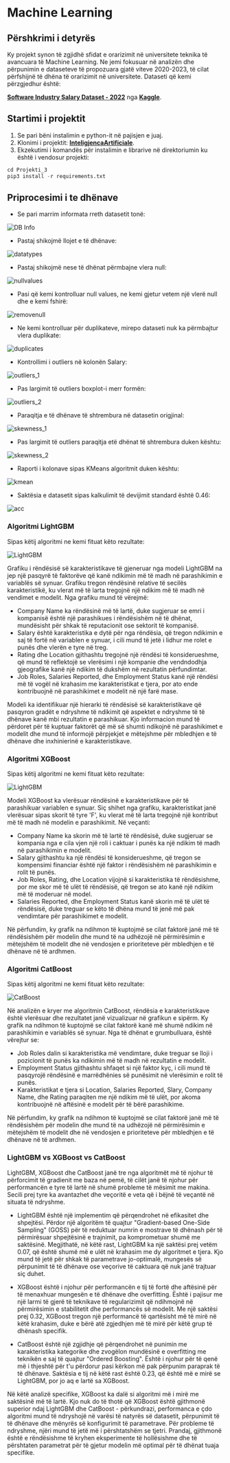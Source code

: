# Machine Learning

## Përshkrimi i detyrës

Ky projekt synon të zgjidhë sfidat e orarizimit në universitete teknika të avancuara të Machine Learning. Ne jemi fokusuar në analizën dhe përpunimin e dataseteve të propozuara gjatë viteve 2020-2023, të cilat përfshijnë të dhëna të orarizimit në universitete. Dataseti që kemi përzgjedhur është:

**[Software Industry Salary Dataset - 2022](https://www.kaggle.com/datasets/iamsouravbanerjee/software-professional-salaries-2022)** nga **[Kaggle](https://www.kaggle.com)**.

## Startimi i projektit

1. Se pari bëni instalimin e python-it në pajisjen e juaj.
2. Klonimi i projektit: **[InteligjencaArtificiale](https://github.com/BleronaIdrizi/InteligjencaArtificiale.git)**.
3. Ekzekutimi i komandës për instalimin e librarive në direktoriumin ku është i vendosur projekti:

```python
cd Projekti_3
pip3 install -r requirements.txt
```

## Priprocesimi i te dhënave

- Se pari marrim informata rreth datasetit tonë:

![DB Info](images/db_info.png)

- Pastaj shikojmë llojet e të dhënave:

![datatypes](images/datatypes.png)

- Pastaj shikojmë nese të dhënat përmbajne vlera null:

![nullvalues](images/nullvalues.png)

- Pasi që kemi kontrolluar null values, ne kemi gjetur vetem një vlerë null dhe e kemi fshirë:

![removenull](images/removenull.png)

- Ne kemi kontrolluar për duplikateve, mirepo dataseti nuk ka përmbajtur vlera duplikate:

![duplicates](images/duplicates.png)

- Kontrollimi i outliers në kolonën Salary:

![outliers_1](images/outliers_1.png)

- Pas largimit të outliers boxplot-i merr formën:

![outliers_2](images/outliers_2.png)

- Paraqitja e të dhënave të shtrembura në datasetin origjinal:

![skewness_1](images/skewness_1.png)

- Pas largimit të outliers paraqitja etë dhënat të shtrembura duken kështu:

![skewness_2](images/skewness_2.png)

- Raporti i kolonave sipas KMeans algoritmit duken kështu:

![kmean](images/kmean.png)

- Saktësia e datasetit sipas kalkulimit të devijimit standard është 0.46:

![acc](images/acc.png)

### Algoritmi LightGBM

Sipas këtij algoritmi ne kemi fituat këto rezultate:

![LightGBM](images/LightGBM.png)

Grafiku i rëndësisë së karakteristikave të gjeneruar nga modeli LightGBM na jep një pasqyrë të faktorëve që kanë ndikimin më të madh në parashikimin e variablës së synuar. Grafiku tregon rëndësinë relative të secilës karakteristikë, ku vlerat më të larta tregojnë një ndikim më të madh në vendimet e modelit. Nga grafiku mund të vërejmë:

- Company Name ka rëndësinë më të lartë, duke sugjeruar se emri i kompanisë është një parashikues i rëndësishëm në të dhënat, mundësisht për shkak të reputacionit ose sektorit të kompanisë.
- Salary është karakteristika e dytë për nga rëndësia, që tregon ndikimin e saj të fortë në variablen e synuar, i cili mund të jetë i lidhur me rolet e punës dhe vlerën e tyre në treg.
- Rating dhe Location gjithashtu tregojnë një rëndësi të konsiderueshme, që mund të reflektojë se vlerësimi i një kompanie dhe vendndodhja gjeografike kanë një ndikim të dukshëm në rezultatin përfundimtar.
- Job Roles, Salaries Reported, dhe Employment Status kanë një rëndësi më të vogël në krahasim me karakteristikat e tjera, por ato ende kontribuojnë në parashikimet e modelit në një farë mase.

Modeli ka identifikuar një hierarki të rëndësisë së karakteristikave që pasqyron gradët e ndryshme të ndikimit që aspektet e ndryshme të të dhënave kanë mbi rezultatin e parashikuar.
Kjo informacion mund të përdoret për të kuptuar faktorët që më së shumti ndikojnë në parashikimet e modelit dhe mund të informojë përpjekjet e mëtejshme për mbledhjen e të dhënave dhe inxhinierinë e karakteristikave.

### Algoritmi XGBoost

Sipas këtij algoritmi ne kemi fituat këto rezultate:

![LightGBM](images/XGBoost.png)

Modeli XGBoost ka vlerësuar rëndësinë e karakteristikave për të parashikuar variablen e synuar. Siç shihet nga grafiku, karakteristikat janë vlerësuar sipas skorit të tyre 'F', ku vlerat më të larta tregojnë një kontribut më të madh në modelin e parashikimit. Në veçanti:

- Company Name ka skorin më të lartë të rëndësisë, duke sugjeruar se kompania nga e cila vjen një roli i caktuar i punës ka një ndikim të madh në parashikimin e modelit.
- Salary gjithashtu ka një rëndësi të konsiderueshme, që tregon se kompensimi financiar është një faktor i rëndësishëm në parashikimin e rolit të punës.
- Job Roles, Rating, dhe Location vijojnë si karakteristika të rëndësishme, por me skor më të ulët të rëndësisë, që tregon se ato kanë një ndikim më të moderuar në model.
- Salaries Reported, dhe Employment Status kanë skorin më të ulët të rëndësisë, duke treguar se këto të dhëna mund të jenë më pak vendimtare për parashikimet e modelit.

Në përfundim, ky grafik na ndihmon të kuptojmë se cilat faktorë janë më të rëndësishëm për modelin dhe mund të na udhëzojë në përmirësimin e mëtejshëm të modelit dhe në vendosjen e prioriteteve për mbledhjen e të dhënave në të ardhmen.

### Algoritmi CatBoost
Sipas këtij algoritmi ne kemi fituat këto rezultate:

![CatBoost](images/CatBoost.png)

Në analizën e kryer me algoritmin CatBoost, rëndësia e karakteristikave është vlerësuar dhe rezultatet janë vizualizuar në grafikun e sipërm. Ky grafik na ndihmon të kuptojmë se cilat faktorë kanë më shumë ndikim në parashikimin e variablës së synuar. Nga të dhënat e grumbulluara, është vërejtur se:

- Job Roles dalin si karakteristika më vendimtare, duke treguar se lloji i pozicionit të punës ka ndikimin më të madh në rezultatin e modelit.
- Employment Status gjithashtu shfaqet si një faktor kyç, i cili mund të pasqyrojë rëndësinë e marrëdhënies së punësimit në vlerësimin e rolit të punës.
- Karakteristikat e tjera si Location, Salaries Reported, Slary, Company Name, dhe Rating paraqiten me një ndikim më të ulët, por akoma kontribuojnë në aftësinë e modelit për të bërë parashikime.

Në përfundim, ky grafik na ndihmon të kuptojmë se cilat faktorë janë më të rëndësishëm për modelin dhe mund të na udhëzojë në përmirësimin e mëtejshëm të modelit dhe në vendosjen e prioriteteve për mbledhjen e të dhënave në të ardhmen.


### LightGBM vs XGBoost vs CatBoost
LightGBM, XGBoost dhe CatBoost janë tre nga algoritmët më të njohur të përforcimit të gradienit me baza në pemë, të cilët janë të njohur për performancën e tyre të lartë në shumë probleme të mësimit me makina. Secili prej tyre ka avantazhet dhe veçoritë e veta që i bëjnë të veçantë në situata të ndryshme.

- LightGBM është një implementim që përqendrohet në efikasitet dhe shpejtësi. Përdor një algoritëm të quajtur "Gradient-based One-Side Sampling" (GOSS) për të reduktuar numrin e mostrave të dhënash për të përmirësuar shpejtësinë e trajnimit, pa komprometuar shumë me saktësinë. Megjithatë, në këtë rast, LightGBM ka një saktësi prej vetëm 0.07, që është shumë më e ulët në krahasim me dy algoritmet e tjera. Kjo mund të jetë për shkak të parametrave jo-optimalë, mungesës së përpunimit të të dhënave ose veçorive të caktuara që nuk janë trajtuar siç duhet.

- XGBoost është i njohur për performancën e tij të fortë dhe aftësinë për të menaxhuar mungesën e të dhënave dhe overfitting. Është i pajisur me një larmi të gjerë të teknikave të regularizimit që ndihmojnë në përmirësimin e stabilitetit dhe performancës së modelit. Me një saktësi prej 0.32, XGBoost tregon një performancë të qartësisht më të mirë në këtë krahasim, duke e bërë atë zgjedhjen më të mirë për këtë grup të dhënash specifik.

- CatBoost është një zgjidhje që përqendrohet në punimin me karakteristika kategorike dhe zvogëlon mundësinë e overfitting me teknikën e saj të quajtur "Ordered Boosting". Është i njohur për të qenë më i thjeshtë për t'u përdorur pasi kërkon më pak përpunim paraprak të të dhënave. Saktësia e tij në këtë rast është 0.23, që është më e mirë se LightGBM, por jo aq e lartë sa XGBoost.

Në këtë analizë specifike, XGBoost ka dalë si algoritmi më i mirë me saktësinë më të lartë. Kjo nuk do të thotë që XGBoost është gjithmonë superior ndaj LightGBM dhe CatBoost - përkundrazi, performanca e çdo algoritmi mund të ndryshojë në varësi të natyrës së datasetit, përpunimit të të dhënave dhe mënyrës së konfigurimit të parametrave. Për probleme të ndryshme, njëri mund të jetë më i përshtatshëm se tjetri. Prandaj, gjithmonë është e rëndësishme të kryhen eksperimente të hollësishme dhe të përshtaten parametrat për të gjetur modelin më optimal për të dhënat tuaja specifike.





